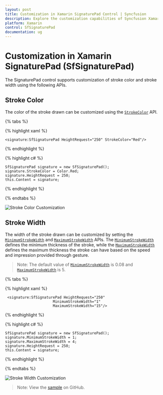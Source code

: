 ```yaml
---
layout: post
title: Customization in Xamarin SignaturePad Control | Syncfusion
description: Explore the customization capabilities of Syncfusion Xamarin SignaturePad (SfSignaturePad) control.
platform: Xamarin
control: SfSignaturePad
documentation: ug
---
```


# Customization in Xamarin SignaturePad (SfSignaturePad)

The SignaturePad control supports customization of stroke color and stroke width using the following APIs.

## Stroke Color

The color of the stroke drawn can be customized using the [`StrokeColor`](https://help.syncfusion.com/cr/xamarin/Syncfusion.XForms.SignaturePad.SfSignaturePad.html#Syncfusion_XForms_SignaturePad_SfSignaturePad_StrokeColor) API.

{% tabs %}

{% highlight xaml %}

    <signature:SfSignaturePad HeightRequest="250" StrokeColor="Red"/>

{% endhighlight %}

{% highlight c# %}

    SfSignaturePad signature = new SfSignaturePad();
    signature.StrokeColor = Color.Red;
    signature.HeightRequest = 250;
    this.Content = signature;
    
{% endhighlight %}

{% endtabs %}

![Stroke Color Customization](images/StrokeColor.png)

## Stroke Width

The width of the stroke drawn can be customized by setting the [`MinimumStrokeWidth`](https://help.syncfusion.com/cr/xamarin/Syncfusion.XForms.SignaturePad.SfSignaturePad.html#Syncfusion_XForms_SignaturePad_SfSignaturePad_MinimumStrokeWidth) and [`MaximumStrokeWidth`](https://help.syncfusion.com/cr/xamarin/Syncfusion.XForms.SignaturePad.SfSignaturePad.html#Syncfusion_XForms_SignaturePad_SfSignaturePad_MaximumStrokeWidth) APIs. The [`MinimumStrokeWidth`](https://help.syncfusion.com/cr/xamarin/Syncfusion.XForms.SignaturePad.SfSignaturePad.html#Syncfusion_XForms_SignaturePad_SfSignaturePad_MinimumStrokeWidth) defines the minimum thickness of the stroke, while the [`MaximumStrokeWidth`](https://help.syncfusion.com/cr/xamarin/Syncfusion.XForms.SignaturePad.SfSignaturePad.html#Syncfusion_XForms_SignaturePad_SfSignaturePad_MaximumStrokeWidth) defines the maximum thickness the stroke can have based on the speed and impression provided through gesture.

> Note: The default value of [`MinimumStrokeWidth`](https://help.syncfusion.com/cr/xamarin/Syncfusion.XForms.SignaturePad.SfSignaturePad.html#Syncfusion_XForms_SignaturePad_SfSignaturePad_MinimumStrokeWidth) is 0.08 and [`MaximumStrokeWidth`](https://help.syncfusion.com/cr/xamarin/Syncfusion.XForms.SignaturePad.SfSignaturePad.html#Syncfusion_XForms_SignaturePad_SfSignaturePad_MaximumStrokeWidth) is 5.

{% tabs %}

{% highlight xaml %}

     <signature:SfSignaturePad HeightRequest="250" 
                          MinimumStrokeWidth="1" 
                          MaximumStrokeWidth="15"/>

{% endhighlight %}

{% highlight c# %}

    SfSignaturePad signature = new SfSignaturePad();
    signature.MinimumStrokeWidth = 1;
    signature.MaximumStrokeWidth = 4;
    signature.HeightRequest = 250;
    this.Content = signature;
    
{% endhighlight %}

{% endtabs %}

![Stroke Width Customization](images/StrokeWidth.png)

> Note: View the [sample](https://github.com/SyncfusionExamples/xamarin-sfsignaturepad-examples/tree/master/Samples/SfSignaturePadCustomization) on GitHub.
